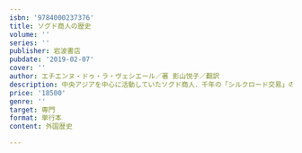 ```yaml
---
isbn: '9784000237376'
title: ソグド商人の歴史
volume: ''
series: ''
publisher: 岩波書店
pubdate: '2019-02-07'
cover: ''
author: エチエンヌ・ドゥ・ラ・ヴェシエール／著 影山悦子／翻訳
description: 中央アジアを中心に活動していたソグド商人．千年の「シルクロード交易」の歴史的実態を明らかにする．
price: '18500'
genre: ''
target: 専門
format: 単行本
content: 外国歴史

---
```

